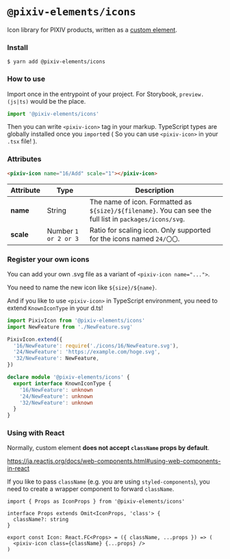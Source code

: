 # `@pixiv-elements/icons`

Icon library for PIXIV products, written as a [custom element](https://developer.mozilla.org/ja/docs/Web/Web_Components/Using_custom_elements).

### Install

```
$ yarn add @pixiv-elements/icons
```

### How to use

Import once in the entrypoint of your project. For Storybook, `preview.(js|ts)` would be the place.

```ts
import '@pixiv-elements/icons'
```

Then you can write `<pixiv-icon>` tag in your markup.
TypeScript types are globally installed once you `import`ed ( So you can use `<pixiv-icon>` in your `.tsx` file! ).

### Attributes

```html
<pixiv-icon name="16/Add" scale="1"></pixiv-icon>
```

| Attribute | Type                 | Description                                                                                              |
| --------- | -------------------- | -------------------------------------------------------------------------------------------------------- |
| **name**  | String               | The name of icon. Formatted as `${size}/${filename}`. You can see the full list in `packages/icons/svg`. |
| **scale** | Number `1 or 2 or 3` | Ratio for scaling icon. Only supported for the icons named `24/〇〇`.                                    |

### Register your own icons

You can add your own .svg file as a variant of `<pixiv-icon name="...">`.

You need to name the new icon like `${size}/${name}`.

And if you like to use `<pixiv-icon>` in TypeScript environment, you need to extend `KnownIconType` in your d.ts!

```ts
import PixivIcon from '@pixiv-elements/icons'
import NewFeature from './NewFeature.svg'

PixivIcon.extend({
  '16/NewFeature': require('./icons/16/NewFeature.svg'),
  '24/NewFeature': 'https://example.com/hoge.svg',
  '32/NewFeature': NewFeature,
})

declare module '@pixiv-elements/icons' {
  export interface KnownIconType {
    '16/NewFeature': unknown
    '24/NewFeature': unknown
    '32/NewFeature': unknown
  }
}
```

### Using with React

Normally, custom element **does not accept `className` props by default**.

https://ja.reactjs.org/docs/web-components.html#using-web-components-in-react

If you like to pass `className` (e.g. you are using `styled-components`), you need to create a wrapper component to forward `className`.

```tsx
import { Props as IconProps } from '@pixiv-elements/icons'

interface Props extends Omit<IconProps, 'class'> {
  className?: string
}

export const Icon: React.FC<Props> = ({ className, ...props }) => (
  <pixiv-icon class={className} {...props} />
)
```
